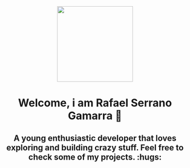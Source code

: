 <div id="header" align="center">
    <img src="https://media.giphy.com/media/2IudUHdI075HL02Pkk/giphy.gif" width="200"></img>
    <h1 align="center">Welcome, i am Rafael Serrano Gamarra 👋</h1>
    <h2 align="center">
    A young enthusiastic developer that loves exploring and building crazy stuff. Feel free to check some of my projects. :hugs:	
    </h2>
</div>
